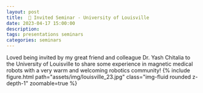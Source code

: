```yaml
---
layout: post
title:  🎤 Invited Seminar - University of Louisville
date: 2023-04-17 15:00:00
description: 
tags: presentations seminars
categories: seminars
---
```


Loved being invited by my great friend and colleague Dr. Yash Chitalia to the University of Louisville to share some experience 
in magnetic medical robots with a very warm and welcoming robotics community!
{% include figure.html path="assets/img/louisville_23.jpg" class="img-fluid rounded z-depth-1" zoomable=true %}

